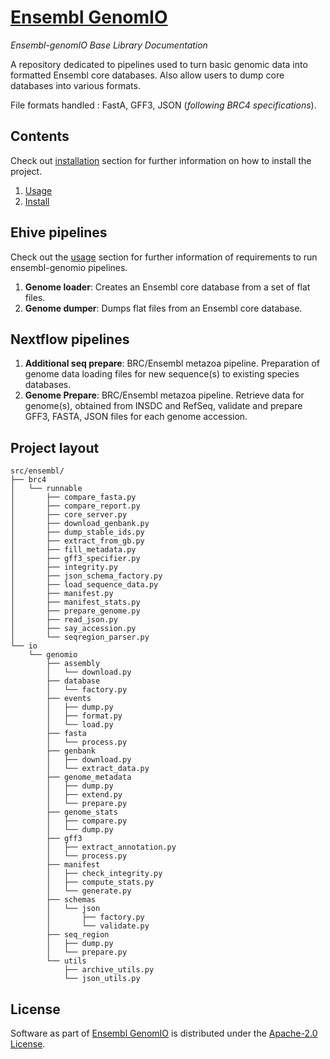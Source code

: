 # [Ensembl GenomIO](https://github.com/Ensembl/ensembl-genomio)

*Ensembl-genomIO Base Library Documentation*

A repository dedicated to pipelines used to turn basic genomic data into formatted 
Ensembl core databases. Also allow users to dump core databases into various formats.

File formats handled : FastA, GFF3, JSON (*following BRC4 specifications*).

Contents
--------
Check out [installation](install.md) section for further information on how 
to install the project.

1. [Usage](usage.md)
2. [Install](install.md)

Ehive pipelines
-------------------------------------------
Check out the [usage](usage.md) section for further information of requirements to
run ensembl-genomio pipelines.

1. __Genome loader__: Creates an Ensembl core database from a set of flat files.
2. __Genome dumper__: Dumps flat files from an Ensembl core database.

Nextflow pipelines
-------------------------------------------
1. __Additional seq prepare__: BRC/Ensembl metazoa pipeline. Preparation of genome data loading files for new sequence(s) to existing species databases.  
2. __Genome Prepare__: BRC/Ensembl metazoa pipeline. Retrieve data for genome(s), obtained from INSDC and RefSeq, validate and prepare GFF3, FASTA, JSON files for each genome accession.


## Project layout
	src/ensembl/
	├── brc4
	│   └── runnable
	│       ├── compare_fasta.py
	│       ├── compare_report.py
	│       ├── core_server.py
	│       ├── download_genbank.py
	│       ├── dump_stable_ids.py
	│       ├── extract_from_gb.py
	│       ├── fill_metadata.py
	│       ├── gff3_specifier.py
	│       ├── integrity.py
	│       ├── json_schema_factory.py
	│       ├── load_sequence_data.py
	│       ├── manifest.py
	│       ├── manifest_stats.py
	│       ├── prepare_genome.py
	│       ├── read_json.py
	│       ├── say_accession.py
	│       └── seqregion_parser.py
	└── io
	    └── genomio
	        ├── assembly
	        │   └── download.py
	        ├── database
	        │   └── factory.py
	        ├── events
	        │   ├── dump.py
	        │   ├── format.py
	        │   └── load.py
	        ├── fasta
	        │   └── process.py
	        ├── genbank
	        │   ├── download.py
	        │   └── extract_data.py
	        ├── genome_metadata
	        │   ├── dump.py
	        │   ├── extend.py
	        │   └── prepare.py
	        ├── genome_stats
	        │   ├── compare.py
	        │   └── dump.py
	        ├── gff3
	        │   ├── extract_annotation.py
	        │   └── process.py
	        ├── manifest
	        │   ├── check_integrity.py
	        │   ├── compute_stats.py
	        │   └── generate.py
	        ├── schemas
	        │   └── json
	        │       ├── factory.py
	        │       └── validate.py
	        ├── seq_region
	        │   ├── dump.py
	        │   └── prepare.py
	        └── utils
	            ├── archive_utils.py
	            └── json_utils.py

## License 
Software as part of [Ensembl GenomIO](https://github.com/Ensembl/ensembl-genomio) is distributed under the [Apache-2.0 License](https://www.apache.org/licenses/LICENSE-2.0.txt).